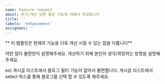 ```yaml
---
name: Feature request
about: 추가/개선 되면 좋은 기능에 대해서 작성합니다
title: ''
labels: 'enhancement'
assignees: ''
---
```


** 이 템플릿은 현재의 기능을 더욱 개선 시킬 수 있는 점을 다룹니다**

어떤 점이 불편한지 설명해주세요.
개선하기 위해 본인이 생각/희망하는 방향을 설명해주세요.

ex) 게시글 리스트에서 블로그 필터 기능이 없어서 불편합니다. 게시글 리스트에서 select 박스를 통해 블로그를 선택 할 수 있도록 해주세요.

